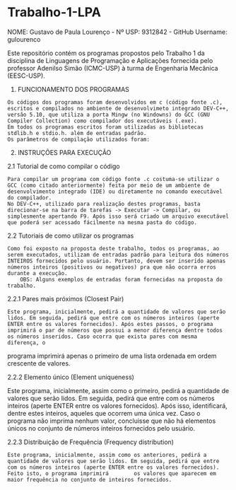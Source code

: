 # Trabalho-1-LPA

  NOME: Gustavo de Paula Lourenço           -          Nº USP: 9312842            -         GitHub Username: gulourenco
  
  Este repositório contém os programas propostos pelo Trabalho 1 da disciplina de Linguagens de Programação e Aplicações fornecida pelo professor Adenilso Simão (ICMC-USP) à turma de Engenharia Mecânica (EESC-USP).
  
  1. FUNCIONAMENTO DOS PROGRAMAS

    Os códigos dos programas foram desenvolvidos em c (código fonte .c), escritos e compilados no ambiente de desenvolvimeto integrado DEV-C++, versão 5.10, que utiliza a porta Mingw (no Windowns) do GCC (GNU Compiler Collection) como compilador dos executáveis (.exe). 
    Em todos os programas escritos foram utilizadas as bibliotecas stdlib.h e stdio.h. além de entradas padrão. 
    Os parâmetros de compilação utilizados foram:

  2. INSTRUÇÕES PARA EXECUÇÃO

  2.1 Tutorial de como compilar o código
  
    Para compilar um programa com código fonte .c costuma-se utilizar o GCC (como citado anteriormente) feita por meio de um ambiente de desenvolvimento integrado (IDE) ou diretamente no comando executável do compilador. 
    No DEV-C++, utilizado para realização destes programas, basta direcionar-se na barra de tarefas -> Executar -> Compilar, ou simplesmente apertando F9. Após isso será criado um arquivo executável que poderá ser acessado fácilmente na mesma pasta do código.
    
  2.2 Tutoriais de como utilizar os programas
  
    Como foi exposto na proposta deste trabalho, todos os programas, ao serem executados, utilizam de entradas padrão para leitura dos números INTEIROS fornecidos pelo usuário. Portanto, devem ser inserido apenas números inteiros (positivos ou negativos) pra que não ocorra erros durante a execução.
        OBS: Alguns exemplos de entradas foram fornecidas na proposta do trabalho.

  2.2.1 Pares mais próximos (Closest Pair)
    
    Este programa, inicialmente, pedirá a quantidade de valores que serão lidos. Em seguida, pedirá que entre com os números inteiros (aperte ENTER entre os valores fornecidos). Após estes passos, o programa imprimirá o par de números que possui a menor diferença dentre todos os números inseridos. Caso ocorra que exista pares com mesma diferença, o 
programa imprimirá apenas o primeiro de uma lista ordenada em ordem crescente de valores.
      
  2.2.2 Elemento único (Element uniqueness)
    
   Este programa, inicialmente, assim como o primeiro, pedirá a quantidade de valores que serão lidos. Em seguida, pedirá que entre com os números inteiros (aperte ENTER entre os valores fornecidos). Após isso, identificará, dentre         estes inteiros, aqueles que ocorrem uma única vez. Caso o programa não imprima nenhum valor, concluisse que não há           elementos únicos no conjunto de números inteiros fornecidos pelo usuário.
      
  2.2.3 Distribuição de Frequência (Frequency distribution)
    
    Este programa, inicialmente, assim como os anteriores, pedirá a quantidade de valores que serão lidos. Em seguida, pedirá que entre com os números inteiros (aperte ENTER entre os valores fornecidos). Feito isto, o programa imprimirá        os valores que aparecem em maior frequência no conjunto de inteiros fornecidos.
